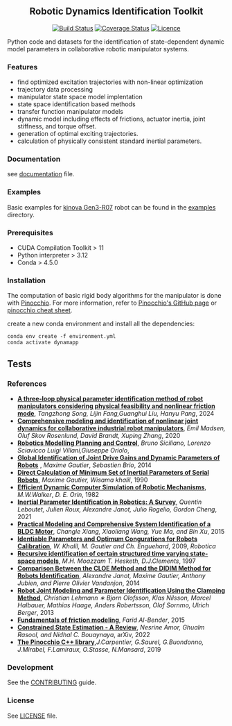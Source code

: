 <div align="center">

## Robotic Dynamics Identification Toolkit
[![Build Status](https://github.com/Justintime50/python-template/workflows/build/badge.svg)](https://github.com/Justintime50/python-template/actions)
[![Coverage Status](https://coveralls.io/repos/github/Justintime50/python-template/badge.svg?branch=main)](https://coveralls.io/github/Justintime50/python-template?branch=main)
[![Licence](https://img.shields.io/github/license/justintime50/python-template)](LICENSE)
</div>

Python code and datasets for the identification of state-dependent dynamic model parameters in collaborative robotic manipulator systems.
### Features
- find optimized excitation trajectories with non-linear optimization
- trajectory data processing
- manipulator state space model implentation
- state space identification based methods 
- transfer function manipulator models
- dynamic model including effects of frictions, actuator inertia, joint stiffness, and torque offset.
- generation of optimal exciting trajectories.
- calculation of physically consistent standard inertial parameters.
### Documentation
see [documentation](docs/README.md) file.
### Examples
Basic examples for [kinova Gen3-R07](https://www.kinovarobotics.com/uploads/User-Guide-Gen3-R07.pdf) robot can be found in the [examples](exemple/kinova/) directory.
### Prerequisites
- CUDA Compilation Toolkit > 11
- Python interpreter > 3.12
- Conda > 4.5.0
### Installation 
The computation of basic rigid body algorithms for the manipulator is done with [Pinocchio](https://gepettoweb.laas.fr/doc/stack-of-tasks/pinocchio/master/doxygen-html/). For more information, refer to [Pinocchio's GitHub page](https://github.com/stack-of-tasks/pinocchio) or [pinocchio cheat sheet](docs/pinocchio_sheet.pdf).
    

create a new conda environment and install all the dependencies:  
```shell
conda env create -f environment.yml
conda activate dynamapp
```
## Tests

### References
- **[A three-loop physical parameter identification method of robot manipulators considering physical feasibility and nonlinear friction mode](https://link.springer.com/article/10.1007/s11071-024-09755-w)**, *Tangzhong Song, Lijin Fang,Guanghui Liu, Hanyu Pang*, 2024
- **[Comprehensive modeling and identification of nonlinear joint dynamics for collaborative industrial robot manipulators](https://www.sciencedirect.com/science/article/pii/S0967066120300988)**, *Emil Madsen, Oluf Skov Rosenlund, David Brandt, Xuping Zhang*, 2020
- **[Robotics Modelling Planning and Control](https://link.springer.com/book/10.1007/978-1-84628-642-1)**, *Bruno Siciliano, Lorenzo Sciavicco Luigi Villani,Giuseppe Oriolo*, 
- **[Global Identification of Joint Drive Gains and Dynamic Parameters of Robots](https://link.springer.com/article/10.1007/s11044-013-9403-6)** , *Maxime Gautier*, *Sebastien Brio*, 2014
- **[Direct Calculation of Minimum Set of Inertial Parameters of Serial Robots](https://ieeexplore.ieee.org/document/56655)**, *Maxime Gautier, Wisama khalil*, 1990
- **[Efficient Dynamic Computer Simulation of Robotic Mechanisms](https://asmedigitalcollection.asme.org/dynamicsystems/article-abstract/104/3/205/428542/Efficient-Dynamic-Computer-Simulation-of-Robotic?redirectedFrom=fulltext)**, *M.W.Walker*, *D. E. Orin*, 1982  
- **[Inertial Parameter Identification in Robotics: A Survey](https://www.mdpi.com/2076-3417/11/9/4303)**, *Quentin Leboutet, Julien Roux, Alexandre Janot, Julio Rogelio, Gordon
Cheng*, 2021
- **[Practical Modeling and Comprehensive System Identification of a BLDC Motor](https://onlinelibrary.wiley.com/doi/10.1155/2015/879581)**, *Changle Xiang, Xiaoliang Wang, Yue Ma, and Bin Xu*, 2015
- **[Identiable Parameters and Optimum Congurations for Robots Calibration](https://www.researchgate.net/publication/232021354_Identifiable_Parameters_and_Optimum_Configurations_for_Robots_Calibration)**, *W. Khalil, M. Gautier and Ch. Enguehard*, 2009, *Robotica*
- **[Recursive identification of certain structured time varying state-space models](https://digital-library.theiet.org/content/journals/10.1049/ip-cta_19971383)**, *M.H. Moazzam T. Hesketh, D.J.Clements*, 1997 
- **[Comparison Between the CLOE Method and the DIDIM Method for Robots Identification](https://ieeexplore.ieee.org/document/6728671)**, *Alexandre Janot, Maxime Gautier, Anthony Jubien, and Pierre Olivier Vandanjon*, 2014
- **[Robot Joint Modeling and Parameter Identification Using the Clamping Method](https://www.sciencedirect.com/science/article/pii/S1474667016343889)**, *Christian Lehmann ∗ Bjorn Olofsson, Klas Nilsson, Marcel Halbauer, Mathias Haage, Anders Robertsson, Olof Sornmo, Ulrich Berger*, 2013
- **[Fundamentals of friction modeling](https://www.researchgate.net/publication/266016929_Fundamentals_of_friction_modeling)**, *Farid Al-Bender*, 2015
- **[Constrained State Estimation - A Review](https://arxiv.org/pdf/1807.03463v3)**, *Nesrine Amor, Ghualm Rasool, and Nidhal C. Bouaynaya*, arXiv, 2022
- **[The Pinocchio C++ library](https://ieeexplore.ieee.org/document/8700380)**,*J.Carpentier, G.Saurel, G.Buondonno, J.Mirabel, F.Lamiraux, O.Stasse, N.Mansard*, 2019

### Development
See the [CONTRIBUTING](CONTRIBUTING.md) guide.
### License
See [LICENSE](LICENSE) file.


